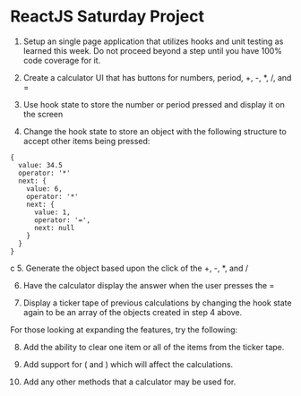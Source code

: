 # ReactJS Saturday Project

1. Setup an single page application that utilizes hooks and unit testing as learned this week. Do not proceed beyond a step until you have 100% code coverage for it.

2. Create a calculator UI that has buttons for numbers, period, +, -, *, /, and =

3. Use hook state to store the number or period pressed and display it on the screen

4. Change the hook state to store an object with the following structure to accept other items being pressed:

```
{
  value: 34.5
  operator: '*'
  next: {
    value: 6,
    operator: '*'
    next: {
      value: 1,
      operator: '=',
      next: null
    }
  }
}
```
c
5. Generate the object based upon the click of the +, -, *, and /

6. Have the calculator display the answer when the user presses the =

7. Display a ticker tape of previous calculations by changing the hook state again to be an array of the objects created in step 4 above.

For those looking at expanding the features, try the following:

8. Add the ability to clear one item or all of the items from the ticker tape.

9. Add support for ( and ) which will affect the calculations.

10. Add any other methods that a calculator may be used for.
